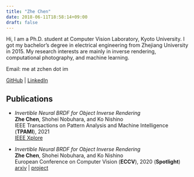 ```yaml
---
title: "Zhe Chen"
date: 2018-06-11T18:58:14+09:00
draft: false
---
```


Hi, I am a Ph.D. student at Computer Vision Laboratory, Kyoto University. I got my bachelor’s degree in electrical engineering from Zhejiang University in 2015. My research interests are mainly in inverse rendering, computational photography, and machine learning.

Email: me at zchen dot im

[GitHub](https://github.com/chenzhekl) | [LinkedIn](https://www.linkedin.com/in/~zchen/)

## Publications

- _Invertible Neural BRDF for Object Inverse Rendering_  
    **Zhe Chen**, Shohei Nobuhara, and Ko Nishino  
    IEEE Transactions on Pattern Analysis and Machine Intelligence (**TPAMI**), 2021  
    [IEEE Xplore](https://ieeexplore.ieee.org/document/9623493)

- _Invertible Neural BRDF for Object Inverse Rendering_  
    **Zhe Chen**, Shohei Nobuhara, and Ko Nishino  
    European Conference on Computer Vision (**ECCV**), 2020 (**Spotlight**)  
    [arxiv](https://arxiv.org/abs/2008.04030) | [project](https://vision.ist.i.kyoto-u.ac.jp/research/ibrdf)
